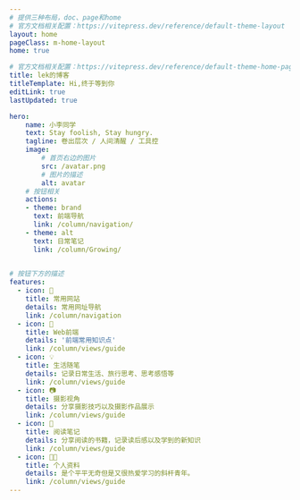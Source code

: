 ```yaml
---
# 提供三种布局，doc、page和home
# 官方文档相关配置：https://vitepress.dev/reference/default-theme-layout
layout: home
pageClass: m-home-layout
home: true

# 官方文档相关配置：https://vitepress.dev/reference/default-theme-home-page
title: lek的博客
titleTemplate: Hi,终于等到你
editLink: true
lastUpdated: true

hero:
    name: 小李同学
    text: Stay foolish, Stay hungry.
    tagline: 卷出层次 / 人间清醒 / 工具控
    image:
        # 首页右边的图片
        src: /avatar.png
        # 图片的描述
        alt: avatar
    # 按钮相关
    actions:
    - theme: brand
      text: 前端导航
      link: /column/navigation/
    - theme: alt
      text: 日常笔记
      link: /column/Growing/
    

# 按钮下方的描述
features:
  - icon: 📍
    title: 常用网站
    details: 常用网址导航
    link: /column/navigation   
  - icon: 📖
    title: Web前端
    details: '前端常用知识点'
    link: /column/views/guide
  - icon: 💡
    title: 生活随笔
    details: 记录日常生活、旅行思考、思考感悟等
    link: /column/views/guide  
  - icon: 📷︎
    title: 摄影视角
    details: 分享摄影技巧以及摄影作品展示
    link: /column/views/guide
  - icon: 📘
    title: 阅读笔记
    details: 分享阅读的书籍，记录读后感以及学到的新知识
    link: /column/views/guide
  - icon: 👨‍💻
    title: 个人资料
    details: 是个平平无奇但是又很热爱学习的斜杆青年。
    link: /column/views/guide   
---
```

